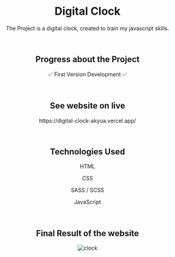 <h1 align="center"> Digital Clock </h1>

<p align="center"> The Project is a digital clock, created to train my javascript skills. </p>

<br>

<h2 align="center"> Progress about the Project </h2>
<p align="center"> ✅ First Version Development ✅ </p>

<br>

<h2 align="center"> See website on live </h2>
<p align="center"> https://digital-clock-akyua.vercel.app/ </p>

<br>

<h2 align="center"> Technologies Used </h2>

<p align="center"> HTML </p>
<p align="center"> CSS </p>
<p align="center"> SASS / SCSS </p>
<p align="center"> JavaScript </p>

<br>

<h2 align="center"> Final Result of the website </h2>

<div align="center">

![clock](https://user-images.githubusercontent.com/75745796/229900182-4200bd5f-0ef1-4341-a088-a40a692bf7aa.png)

</div>
